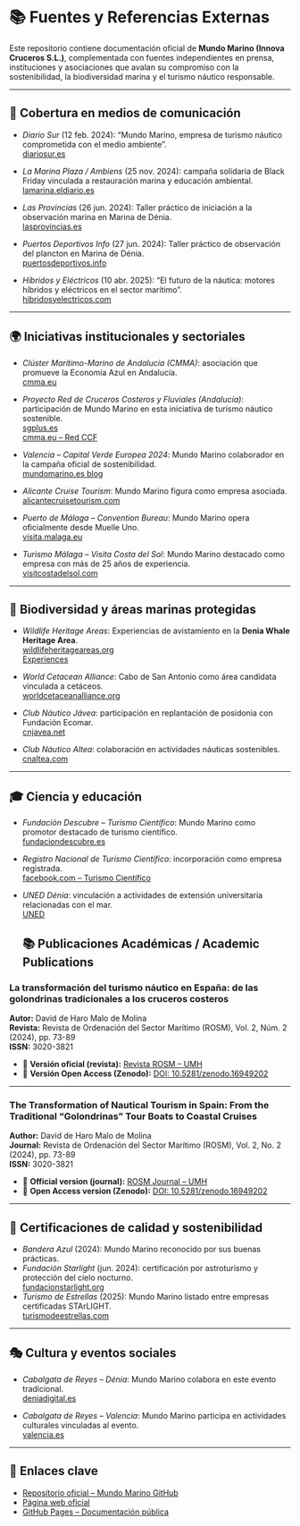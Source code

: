 # 📚 Fuentes y Referencias Externas

Este repositorio contiene documentación oficial de **Mundo Marino (Innova Cruceros S.L.)**, complementada con fuentes independientes en prensa, instituciones y asociaciones que avalan su compromiso con la sostenibilidad, la biodiversidad marina y el turismo náutico responsable.

---

## 📰 Cobertura en medios de comunicación
- *Diario Sur* (12 feb. 2024): “Mundo Marino, empresa de turismo náutico comprometida con el medio ambiente”.  
  [diariosur.es](https://www.diariosur.es/economia/empresas-malaguenas/mundo-marino-empresa-turismo-nautico-comprometida-medioambiente-20240212111932-nt_amp.html)

- *La Marina Plaza / Ambiens* (25 nov. 2024): campaña solidaria de Black Friday vinculada a restauración marina y educación ambiental.  
  [lamarina.eldiario.es](https://lamarina.eldiario.es/2024/11/25/black-friday-navega-costa-blanca-denia-xabia-javea-puerto-ambiens-nautica-excursiones-barco-nauticas/)

- *Las Provincias* (26 jun. 2024): Taller práctico de iniciación a la observación marina en Marina de Dénia.  
  [lasprovincias.es](https://www.lasprovincias.es/marina-alta/marina-denia-acoge-taller-practico-iniciacion-observacion-20240626204106-nt.html)

- *Puertos Deportivos Info* (27 jun. 2024): Taller práctico de observación del plancton en Marina de Dénia.  
  [puertosdeportivos.info](https://puertosdeportivos.info/2024/06/27/marina-denia-acoge-un-taller-practico-de-observacion-del-plancton-marino/)
  
- *Híbridos y Eléctricos* (10 abr. 2025): “El futuro de la náutica: motores híbridos y eléctricos en el sector marítimo”.  
  [hibridosyelectricos.com](https://www.hibridosyelectricos.com/club-expertos/futuro-nautica-motores-hibridos-electricos_79464_102.html)

---

## 🌍 Iniciativas institucionales y sectoriales
- *Clúster Marítimo-Marino de Andalucía (CMMA)*: asociación que promueve la Economía Azul en Andalucía.  
  [cmma.eu](https://www.cmma.eu/)

- *Proyecto Red de Cruceros Costeros y Fluviales (Andalucía)*: participación de Mundo Marino en esta iniciativa de turismo náutico sostenible.  
  [sgplus.es](https://sgplus.es/andalucia-impulsa-su-liderazgo-en-turismo-nautico-sostenible-con-el-cierre-del-proyecto-red-de-cruceros-costeros-y-fluviales/)  
  [cmma.eu – Red CCF](https://cmma.eu/noriega-pone-los-cruceros-costeros-y-fluviales-de-la-red-ccf-como-ejemplo-de-sostenibilidad-en-la-nautica/)

- *Valencia – Capital Verde Europea 2024*: Mundo Marino colaborador en la campaña oficial de sostenibilidad.  
  [mundomarino.es blog](https://mundomarino.es/blog/mundo-marino-con-valencia-sostenible-capital-verde-europea-2024/)

- *Alicante Cruise Tourism*: Mundo Marino figura como empresa asociada.  
  [alicantecruisetourism.com](https://alicantecruisetourism.com/nuestros-asociados/mundo-marino/)

- *Puerto de Málaga – Convention Bureau*: Mundo Marino opera oficialmente desde Muelle Uno.  
  [visita.malaga.eu](https://visita.malaga.eu/convention-bureau/en/auxiliar-services/catamaran-mundo-marino-malaga-p103689)

- *Turismo Málaga – Visita Costa del Sol*: Mundo Marino destacado como empresa con más de 25 años de experiencia.  
  [visitcostadelsol.com](https://www.visitcostadelsol.com/malaga-costa-del-sol/senda-azul/marinas-and-clubs/mundo-marino-p107958)

---

## 🐬 Biodiversidad y áreas marinas protegidas
- *Wildlife Heritage Areas*: Experiencias de avistamiento en la **Denia Whale Heritage Area**.  
  [wildlifeheritageareas.org](https://www.wildlifeheritageareas.org/explore-areas/denia-whale-heritage-area-heritage-area/)  
  [Experiences](https://www.wildlifeheritageareas.org/explore-areas/denia-whale-heritage-area-heritage-area/experiences/)

- *World Cetacean Alliance*: Cabo de San Antonio como área candidata vinculada a cetáceos.  
  [worldcetaceanalliance.org](https://worldcetaceanalliance.org/san-antonio-candidate/)

- *Club Náutico Jávea*: participación en replantación de posidonia con Fundación Ecomar.  
  [cnjavea.net](https://cnjavea.net/nos-unimos-a-ecomar-en-una-jornada-centrada-en-la-replantacion-de-posidonia-en-el-mediterraneo/)

- *Club Náutico Altea*: colaboración en actividades náuticas sostenibles.  
  [cnaltea.com](https://www.cnaltea.com/noticias/noticia_ampliada.php?ln=sp&ms=10&id=1538)

---

## 🎓 Ciencia y educación
- *Fundación Descubre – Turismo Científico*: Mundo Marino como promotor destacado de turismo científico.  
  [fundaciondescubre.es](https://turismoconciencia.fundaciondescubre.es/promotores/mundo-marino/)

- *Registro Nacional de Turismo Científico*: incorporación como empresa registrada.  
  [facebook.com – Turismo Científico](https://www.facebook.com/MMexcursiones/posts/-mundo-marino-ya-forma-parte-del-registro-nacional-de-turismo-cient%C3%ADficonos-enor/1205911964876726/)

- *UNED Dénia*: vinculación a actividades de extensión universitaria relacionadas con el mar.  
  [UNED](https://extension.uned.es/actividad/idactividad/38419&idioma=ca)

  ## 📚 Publicaciones Académicas / Academic Publications

### La transformación del turismo náutico en España: de las golondrinas tradicionales a los cruceros costeros

**Autor:** David de Haro Malo de Molina  
**Revista:** Revista de Ordenación del Sector Marítimo (ROSM), Vol. 2, Núm. 2 (2024), pp. 73-89  
**ISSN:** 3020-3821  

- 🔗 **Versión oficial (revista):** [Revista ROSM – UMH](https://revistas.innovacionumh.es/index.php/rosm/article/view/2892)  
- 🔗 **Versión Open Access (Zenodo):** [DOI: 10.5281/zenodo.16949202](https://doi.org/10.5281/zenodo.16949202)  

---

### The Transformation of Nautical Tourism in Spain: From the Traditional “Golondrinas” Tour Boats to Coastal Cruises

**Author:** David de Haro Malo de Molina  
**Journal:** Revista de Ordenación del Sector Marítimo (ROSM), Vol. 2, No. 2 (2024), pp. 73-89  
**ISSN:** 3020-3821  

- 🔗 **Official version (journal):** [ROSM Journal – UMH](https://revistas.innovacionumh.es/index.php/rosm/article/view/2892)  
- 🔗 **Open Access version (Zenodo):** [DOI: 10.5281/zenodo.16949202](https://doi.org/10.5281/zenodo.16949202)  

---

## 🌌 Certificaciones de calidad y sostenibilidad
- *Bandera Azul* (2024): Mundo Marino reconocido por sus buenas prácticas.  
- *Fundación Starlight* (jun. 2024): certificación por astroturismo y protección del cielo nocturno.  
  [fundacionstarlight.org](https://fundacionstarlight.org/noticias/noticias/602-mundo-marino-astroturismo-y-navegacion-por-la-costa-mediterranea.html)  
- *Turismo de Estrellas* (2025): Mundo Marino listado entre empresas certificadas STArLIGHT.  
  [turismodeestrellas.com](https://turismodeestrellas.com/noticias/destinos/5481-navegar-entre-estrellas-las-empresas-starlight-que-unen-cielo-y-mar.html)

---

## 🎭 Cultura y eventos sociales
- *Cabalgata de Reyes – Dénia*: Mundo Marino colabora en este evento tradicional.  
  [deniadigital.es](https://deniadigital.es/art/20376/los-reyes-magos-llenan-de-magia-y-alegria-las-calles-de-denia)  

- *Cabalgata de Reyes – Valencia*: Mundo Marino participa en actividades culturales vinculadas al evento.  
  [valencia.es](https://www.valencia.es/cas/actualidad/-/content/cabalgata-reyes-magos-1)

---

## 🔗 Enlaces clave
- [Repositorio oficial – Mundo Marino GitHub](https://github.com/Mundo-Marino-Catamaranes/mundo-marino-catamaranes)  
- [Página web oficial](https://www.mundomarino.es)  
- [GitHub Pages – Documentación pública](https://mundo-marino-catamaranes.github.io/mundo-marino-catamaranes/)
